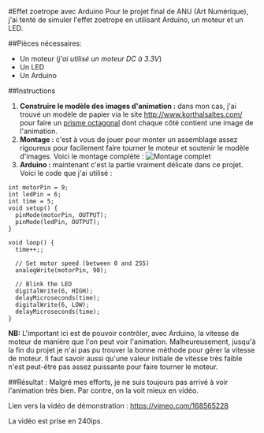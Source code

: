 #Effet zoetrope avec Arduino
Pour le projet final de ANU (Art Numérique), j'ai tenté de simuler l'effet zoetrope en utilisant Arduino, un moteur et un LED.

##Pièces nécessaires:
- Un moteur (*j'ai utilisé un moteur DC à 3.3V*)
- Un LED
- Un Arduino

##Instructions
1. **Construire le modèle des images d'animation :** dans mon cas, j'ai trouvé un modèle de papier via le site http://www.korthalsaltes.com/ pour faire un [prisme octagonal](http://www.korthalsaltes.com/model.php?name_en=octagonal%20prism) dont chaque côté contient une image de l'animation.
2. **Montage :** c'est à vous de jouer pour monter un assemblage assez rigoureux pour facilement faire tourner le moteur et soutenir le modèle d'images. Voici le montage complète : ![Montage complet](https://github.com/fidele007/effet-zoetrope/raw/master/montage.jpg)
3. **Arduino :** maintenant c'est la partie vraiment délicate dans ce projet. Voici le code que j'ai utilisé :

```{cpp}
int motorPin = 9;
int ledPin = 6;
int time = 5;
void setup() {
  pinMode(motorPin, OUTPUT);
  pinMode(ledPin, OUTPUT);
}

void loop() {
  time++;;

  // Set motor speed (between 0 and 255)
  analogWrite(motorPin, 90);

  // Blink the LED
  digitalWrite(6, HIGH);
  delayMicroseconds(time);
  digitalWrite(6, LOW);
  delayMicroseconds(time);
}
```

**NB:** L'important ici est de pouvoir contrôler, avec Arduino, la vitesse de moteur de manière que l'on peut voir l'animation. Malheureusement, jusqu'à la fin du projet je n'ai pas pu trouver la bonne méthode pour gérer la vitesse de moteur. Il faut savoir aussi qu'une valeur initiale de vitesse très faible n'est peut-être pas assez puissante pour faire tourner le moteur.

##Résultat :
Malgré mes efforts, je ne suis toujours pas arrivé à voir l'animation très bien. Par contre, on la voit mieux en vidéo.

Lien vers la vidéo de démonstration : https://vimeo.com/168565228

La vidéo est prise en 240ips.